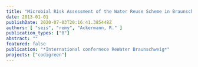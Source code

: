```yaml
---
title: "Microbial Risk Assessment of the Water Reuse Scheme in Braunschweig based on WHO guidelines"
date: 2013-01-01
publishDate: 2020-07-03T20:16:41.385448Z
authors: [ "seis", "remy", "Ackermann, R." ]
publication_types: ["0"]
abstract: ""
featured: false
publication: "*International confernece ReWater Braunschweig*"
projects: ["codigreen"]
---
```


